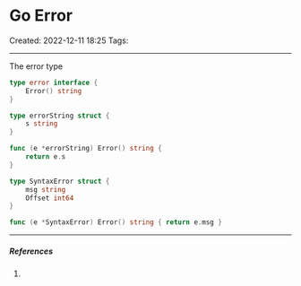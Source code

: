 # Go Error
Created: 2022-12-11 18:25
Tags: 
____
The error type

```go
type error interface {
	Error() string
}
```

```go 
type errorString struct {
	s string 
}

func (e *errorString) Error() string {
	return e.s
}

```

```go
type SyntaxError struct {
	msg string 
	Offset int64
}

func (e *SyntaxError) Error() string { return e.msg }
```



_____
##### References
1.

